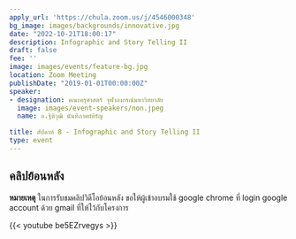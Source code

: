 ```yaml
---
apply_url: 'https://chula.zoom.us/j/4546000348'
bg_image: images/backgrounds/innovative.jpg
date: "2022-10-21T18:00:17"
description: Infographic and Story Telling II
draft: false
fee: ''
image: images/events/feature-bg.jpg
location: Zoom Meeting
publishDate: "2019-01-01T00:00:00Z"
speaker:
- designation: คณะครุศาสตร์ จุฬาลงกรณ์มหาวิทยาลัย
  image: images/event-speakers/non.jpeg
  name: อ.ฐิติวุฒิ นันทิภาคย์หิรัญ

title: สัปดาห์ 8 - Infographic and Story Telling II
type: event
---
```



## คลิปย้อนหลัง

**หมายเหตุ** ในการรับชมคลิปวิดีโอย้อนหลัง ขอให้ผู้เข้าอบรมใช้ google chrome ที่ login google account ด้วย gmail ที่ให้ไว้กับโครงการ

{{< youtube be5EZrvegys >}}


